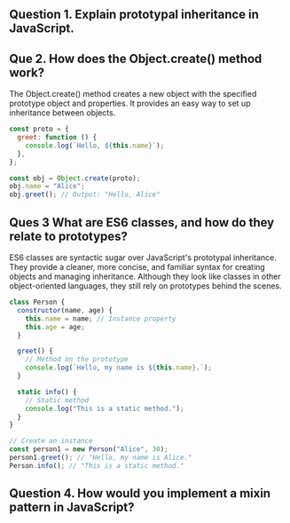 ## Question 1. Explain prototypal inheritance in JavaScript.

## Que 2. How does the Object.create() method work?

The Object.create() method creates a new object with the specified prototype object and properties. It provides an easy way to set up inheritance between objects.

```js
const proto = {
  greet: function () {
    console.log(`Hello, ${this.name}`);
  },
};

const obj = Object.create(proto);
obj.name = "Alice";
obj.greet(); // Output: "Hello, Alice"
```

## Ques 3 What are ES6 classes, and how do they relate to prototypes?

ES6 classes are syntactic sugar over JavaScript's prototypal inheritance. They provide a cleaner, more concise, and familiar syntax for creating objects and managing inheritance. Although they look like classes in other object-oriented languages, they still rely on prototypes behind the scenes.

```js
class Person {
  constructor(name, age) {
    this.name = name; // Instance property
    this.age = age;
  }

  greet() {
    // Method on the prototype
    console.log(`Hello, my name is ${this.name}.`);
  }

  static info() {
    // Static method
    console.log("This is a static method.");
  }
}

// Create an instance
const person1 = new Person("Alice", 30);
person1.greet(); // "Hello, my name is Alice."
Person.info(); // "This is a static method."
```

## Question 4. How would you implement a mixin pattern in JavaScript?
